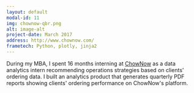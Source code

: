 ```yaml
---
layout: default
modal-id: 11
img: chownow-qbr.png
alt: image-alt
project-date: March 2017
address: http://www.chownow.com/
frametech: Python, plotly, jinja2
---
```


During my MBA, I spent 16 months interning at [ChowNow](http://www.chownow.com/) as a data analytics intern recommending operations strategies based on clients' ordering data. I built an analytics product that generates quarterly PDF reports showing clients' ordering performance on ChowNow's platform.